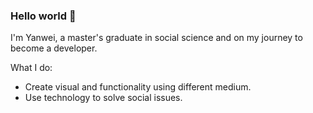 ### Hello world 🌻

I'm Yanwei, a master's graduate in social science and on my journey to become a developer.

What I do: 
- Create visual and functionality using different medium.
- Use technology to solve social issues.



